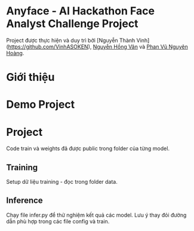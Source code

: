 # Anyface - AI Hackathon Face Analyst Challenge Project 
Project được thực hiện và duy trì bởi [Nguyễn Thành Vinh] (https://github.com/VinhASOKEN), [Nguyễn Hồng Vân]() và [Phan Vũ Nguyên Hoàng](https://github.com/t1tc01).

# Giới thiệu 

# Demo Project


# Project
 Code train và weights đã được public trong folder của từng model. <br>
  ## Training 
  Setup dữ liệu training - đọc trong folder data. <br>
   
  ## Inference
  Chạy file infer.py để thử nghiệm kết quả các model.
  Lưu ý thay đỏi đường dẫn phù hợp trong các file config và train.<br>

  


